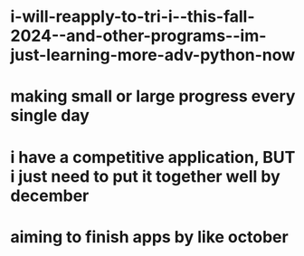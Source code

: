 # i-will-reapply-to-tri-i--this-fall-2024--and-other-programs--im-just-learning-more-adv-python-now
# making small or large progress every single day
# i have a competitive application, BUT i just need to put it together **well** by december
# aiming to finish apps by like october
<!---
The list for this year!

| Location      | School    | Program            | Advisor(s) of interest to tailor personal statement to  |
| ------------- | --------- | ------------------ | ------------------------------------------------------- |
| NYC           | MSKCC     | Cancer Engineering | Shah (Comp. Oncology), Lareau (i like this lab, they do stuff with droplet seq and etc)                           |
| NYC           | WCM       | Tri-I              | Shah (Comp. Oncology), Lareau                           |
| NYC           | WCM       | IMP                | Melnick                                                 |
| NYC           | Icahn SOM | Comp Biology/AI    | Not sure yet                                            |
| NYC           | NYU       | Comp Biology       | i have a zoom meeting with an interested PI!!           |
| NYC/Abu Dhabi | NYU       | Biology            | Not sure yet                                            |
| NJ            | Rutgers   | Biochemistry       | Awaiting emails but in emails, current PI, but the lab is filled, i dont want to be in a lab with so many phd students at one time                           |
| Maryland      | UMD       | BISI/Comp Biology  | Any of the comp bio faculty                             |
| PA            | Penn      | Comp Biology       | i have a zoom meeting with an interested PI!!           |
-->

<!--
the list for this year:

Penn CAMB -- never applied to penn ever but this year i will, im on a paper with her https://en.wikipedia.org/wiki/Marisa_Bartolomei so i want to have a zoom meeting with her august/sep, ive met her before, maybe shes taking in students lets see

Penn Genomics and Computational Biology -- i emailed the program director for Penn CAMB and they said i was a better fit for GCB, if i get in im going to use my savings to buy a condo in philly near campus ... something with good parking and an EV charger

University of Maryland BISI -- computational biology phd -- safety school, i would need an apartment that has EV charging and i want to live in bethesda again, there are some Rust people at UMD

Rutgers Biochemistry -- i dunno how this is going to turn out -- send out emails to PIs todayyy -- they said i have a competitive application i just need good LoRs hmmmm getting in here would be great bc i can teach that bioinformatics class. i asked if i should write in my personal statement that i want to continue teaching bioinformatics as a phd student, apparently not the best idea??? "That's tricky, normally as a grad student you would be a GA (graduate assistant) or a TA (teaching assistant) from the second year on. All of these are considered full time positions and as a consequence you would not be able to be a lecturer. Just concentrate your personal statement on your research journey. You could say that you would be interested in being a TA for computational courses, as the SGS now encourages grad students to TA for at least one year. But the PIs are jealous of their graduate student's time and frown upon any more teaching duties than what is strictly required." i would be a great TA though lol, i would be like so serious but a little funny at times

NYU Biomedical Sciences -- i have to start emailing them for zoom meetings in august -- send out emails to PIs todayyy -- https://med.nyu.edu/research/vilcek-institute-graduate-biomedical-sciences/phd-program/phd-program-admissions they opened up their app, i emailed some PIs today, Virtual Open House: October 2, 2024, at 12:00PM EST

mskcc cancer engineering phd -- applying to this https://www.sloankettering.edu/gerstner/cancer-engineering -> "Integrative Computational Biology and Oncology" the faculty are the mskcc software engineering iv computational oncology group, maybe this works out instead i dunno "The Cancer Engineering PhD degree is registered as a biological sciences degree with the New York State Education Department under the HEGIS code: 0499.00 (biological sciences, other). This degree is not registered under engineering and will not lead to a professional license. " ohh interesting

Tri-I -- no one responds to any emails at this school ("never ascribe to malice that which is adequately explained by incompetence"), so unprofessional, whats the point in asking for zoom meetings, ill just apply whatever  -- send out emails to PIs todayyy -- okay so one person responded and they suggested i apply to the IMP PhD Program https://gradschool.weill.cornell.edu/programs/immunology-microbial-pathogenesis i guess i will do that -- the app opened, i looked at it quickly, it now asks "Which areas of research are you most interested in? Please list up to three areas of research:" so i have to figure that out based on the labs im interested in ... __peptide therapy & glp-1s__ thooo lol im gonna add that no one can stop me lol

this is for tri-i: "Thanks for your interest in our program and sorry for the delay in getting back to you. It looks like you have very extensive and relevant experience.
-----
Regarding GPA, admission to our program is quite competitive: less than 10% of our applicants receive offers of admission, and the average GPA of the applicants invited to interview is around 3.8. We have interviewed and admitted students with low undergraduate GPAs, usually those candidates are ones like yourself with extensive bioinformatics experience and papers but in almost all cases, those candidates also had a Masters degree with high GPA. **In the rare exception, we had direct knowledge of the candidate and their ability to thrive in our program.** Neither of those two things guarantees that the candidate will be invited to interview."

"The committee assesses approximately 400 applications, they tend not to have the bandwidth to look at anything besides the application package and perhaps some papers."
-----

-----
"Thank you for your interest in our lab.
You have a fantastic background and if you come to the Tri-I I would love to speak to you about the work in our lab in the gene regulation and cancer space. Yes, I would have availability for a trainee such as yourself and look forward to meeting you once you come here for an interview."

from a PI i emailed ... yeah but the program gets 400 applicants ughh
-----
"Nice to e-meet and thanks for reaching out. You look like a great candidate for the programs, and I’d certainly encourage you to apply.

I’m not able to meet with prospective applicants beforehand, so I’d encourage you to list me as a faculty member for either program that you’d be interested in working with and we can continue the discussion there. 

Best of luck applying— I think you’ll do well! "

yeah ... but they get 400 applicants :-|
-----
UCSD Bioinformatics and Systems Biology PhD https://bioinformatics.ucsd.edu/admissions/grad/admissions -- maybeee

im really interested in peptide therapy, trying to find labs at each school where someone is working on it, im gonna mention it in my personal statement

Yale Computational Biology and Biomedical Informatics -- https://cbb.yale.edu/ never applied, likely this cycle

sometimes people are so slow at responding to emails

-->


